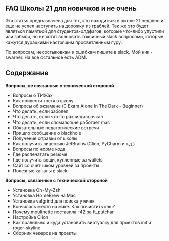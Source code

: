 FAQ Школы 21 для новичков и не очень
------------------------------------

Эта статья предназначена для тех, кто находиться в школе 21 недавно и еще не успел наступить на дорожку из граблей.
Так же это будет являться памяткой для студентов-олдфагов, которые что-либо упустили или забыли, но не хотят волновать
токсичный slack вопросами, которые кажутся дурацкими настоящим просветленным гуру.

По вопросам, несостыковкам и ошибкам пишите в slack. Мой ник - swarner.
На все остальное есть ADM.

Содержание
----------

**Вопросы, не связанные с технической стороной**

- Вопросы о ТИЖах
- Как привести гостя в школу
- Вопросы об экзамене (C Exam Alone In The Dark - Beginner)
- Что делать, если заболел
- Что делать, если что-то разлил/испачкал
- Что делать, если сломался/не работает mac
- Обязательные педагогические встречи 
- Пришло сообщение о blackhole
- Получение справки от школы
- Как получить лицензию JetBrains (Clion, PyCharm и т.д.)
- Вопросы по норме кода
- Где распечатать резюме
- Где получить вещи, купленные за wallets
- Сайт со счетчиком уровней за проекты
- Полезные каналы в slack

**Вопросы, связанные с технической стороной**
- Установка Oh-My-Zsh
- Установка HomeBrew на Mac
- Установка valgrind для поиска утечек
- Кончилось место на маке. Как почистить кэш?
- Почему moulinette поставила -42 за ft_putchar
- Настройка Clion
- Как правильно и куда установить виртуалку для проектов init и roger-skyline
- Сборник чекеров на проекты
